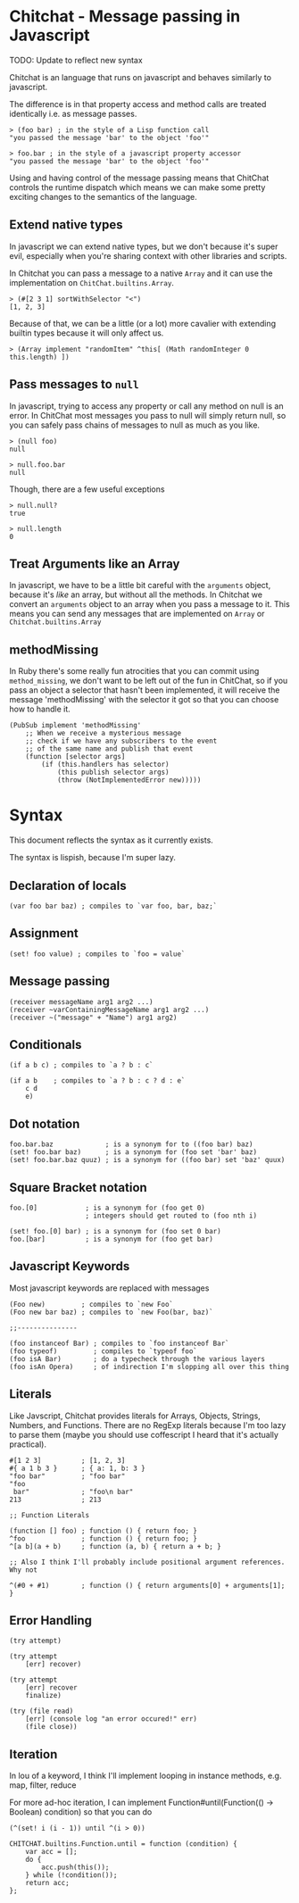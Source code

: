 Chitchat - Message passing in Javascript
==

TODO: Update to reflect new syntax

Chitchat is an language that runs on javascript and behaves similarly to javascript.

The difference is in that property access and method calls are treated identically i.e. as message passes.

    > (foo bar) ; in the style of a Lisp function call
    "you passed the message 'bar' to the object 'foo'"

    > foo.bar ; in the style of a javascript property accessor
    "you passed the message 'bar' to the object 'foo'"

Using and having control of the message passing means that ChitChat controls the runtime dispatch which means
we can make some pretty exciting changes to the semantics of the language.

  

Extend native types
--

In javascript we can extend native types, but we don't because it's super evil, especially when you're sharing
context with other libraries and scripts. 

In Chitchat you can pass a message to a native `Array` and it can use the implementation on `ChitChat.builtins.Array`.

    > (#[2 3 1] sortWithSelector "<")
    [1, 2, 3]
    
Because of that, we can be a little (or a lot) more cavalier with extending builtin types because it will only affect us.
    
    > (Array implement "randomItem" ^this[ (Math randomInteger 0 this.length) ])
    
Pass messages to `null`
--

In javascript, trying to access any property or call any method on null is an error. In ChitChat most messages you pass to null
will simply return null, so you can safely pass chains of messages to null as much as you like. 

    > (null foo)
    null

    > null.foo.bar
    null

Though, there are a few useful exceptions

    > null.null?
    true

    > null.length
    0

Treat Arguments like an Array
--

In javascript, we have to be a little bit careful with the `arguments` object, because it's *like* an
array, but without all the methods. In Chitchat we convert an `arguments` object to an array when you
pass a message to it. This means you can send any messages that are implemented on `Array` or `Chitchat.builtins.Array`


methodMissing
--

In Ruby there's some really fun atrocities that you can commit using `method_missing`, we don't want to be left out of the fun in
ChitChat, so if you pass an object a selector that hasn't been implemented, it will receive the message 'methodMissing' with the selector it got so that you can choose how to handle it. 

    (PubSub implement 'methodMissing'
        ;; When we receive a mysterious message 
        ;; check if we have any subscribers to the event
        ;; of the same name and publish that event
        (function [selector args] 
            (if (this.handlers has selector) 
                (this publish selector args)
                (throw (NotImplementedError new)))))
    
Syntax
======

This document reflects the syntax as it currently exists.

The syntax is lispish, because I'm super lazy.

Declaration of locals
--

    (var foo bar baz) ; compiles to `var foo, bar, baz;`

Assignment
--

    (set! foo value) ; compiles to `foo = value`

Message passing
--

    (receiver messageName arg1 arg2 ...)
    (receiver ~varContainingMessageName arg1 arg2 ...)
    (receiver ~("message" + "Name") arg1 arg2) 

Conditionals
--

    (if a b c) ; compiles to `a ? b : c`
    
    (if a b    ; compiles to `a ? b : c ? d : e`
        c d
        e)

Dot notation
--

    foo.bar.baz             ; is a synonym for to ((foo bar) baz)
    (set! foo.bar baz)      ; is a synonym for (foo set 'bar' baz) 
    (set! foo.bar.baz quuz) ; is a synonym for ((foo bar) set 'baz' quux)
    
Square Bracket notation
--

    foo.[0]            ; is a synonym for (foo get 0)
                       ; integers should get routed to (foo nth i)

    (set! foo.[0] bar) ; is a synonym for (foo set 0 bar)
    foo.[bar]          ; is a synonym for (foo get bar)

Javascript Keywords 
--

Most javascript keywords are replaced with messages 

    (Foo new)         ; compiles to `new Foo`  
    (Foo new bar baz) ; compiles to `new Foo(bar, baz)`
    
    ;;---------------

    (foo instanceof Bar) ; compiles to `foo instanceof Bar`
    (foo typeof)         ; compiles to `typeof foo`
    (foo isA Bar)        ; do a typecheck through the various layers
    (foo isAn Opera)     ; of indirection I'm slopping all over this thing

Literals
--

Like Javscript, Chitchat provides literals for Arrays, Objects, Strings, Numbers, and Functions.
There are no RegExp literals because I'm too lazy to parse them (maybe you should use coffescript 
I heard that it's actually practical).

    #[1 2 3]          ; [1, 2, 3]
    #{ a 1 b 3 }      ; { a: 1, b: 3 }
    "foo bar"         ; "foo bar"
    "foo 
     bar"             ; "foo\n bar"
    213               ; 213

    ;; Function Literals

    (function [] foo) ; function () { return foo; }
    ^foo              ; function () { return foo; }
    ^[a b](a + b)     ; function (a, b) { return a + b; }

    ;; Also I think I'll probably include positional argument references. Why not

    ^(#0 + #1)        ; function () { return arguments[0] + arguments[1]; }

Error Handling
--

    (try attempt)

    (try attempt
        [err] recover)
    
    (try attempt
        [err] recover
        finalize)

    (try (file read)
        [err] (console log "an error occured!" err)
        (file close))

Iteration
--

In lou of a keyword, I think I'll implement looping in instance methods, e.g. map, filter, reduce 

For more ad-hoc iteration, I can implement Function#until(Function(() -> Boolean) condition) so that you can do

    (^(set! i (i - 1)) until ^(i > 0))

    CHITCHAT.builtins.Function.until = function (condition) {
        var acc = [];
        do {
            acc.push(this());
        } while (!condition());
        return acc;
    };

